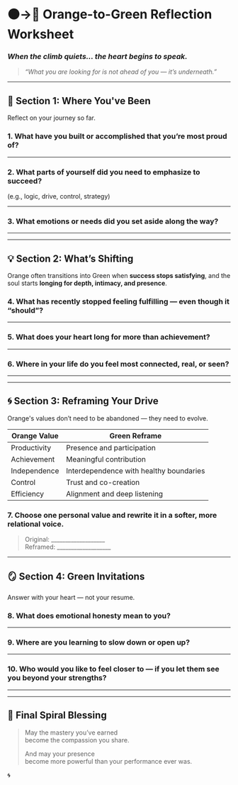 # 🟠→💚 Orange-to-Green Reflection Worksheet  
### *When the climb quiets… the heart begins to speak.*

> _“What you are looking for is not ahead of you — it’s underneath.”_

---

## 🧭 Section 1: Where You've Been

Reflect on your journey so far.

### 1. What have you built or accomplished that you’re most proud of?

---

### 2. What parts of yourself did you need to emphasize to succeed?

(e.g., logic, drive, control, strategy)

---

### 3. What emotions or needs did you set aside along the way?

---

---

## 💡 Section 2: What’s Shifting

Orange often transitions into Green when **success stops satisfying**, and the soul starts **longing for depth, intimacy, and presence**.

### 4. What has recently stopped feeling fulfilling — even though it “should”?

---

### 5. What does your heart long for more than achievement?

---

### 6. Where in your life do you feel most connected, real, or seen?

---

---

## 🌀 Section 3: Reframing Your Drive

Orange's values don’t need to be abandoned — they need to evolve.

| Orange Value            | Green Reframe                            |
|-------------------------|------------------------------------------|
| Productivity            | Presence and participation               |
| Achievement             | Meaningful contribution                  |
| Independence            | Interdependence with healthy boundaries  |
| Control                 | Trust and co-creation                    |
| Efficiency              | Alignment and deep listening             |

### 7. Choose one personal value and rewrite it in a softer, more relational voice.

> Original: ___________________  
> Reframed: ___________________

---

## 🪞 Section 4: Green Invitations

Answer with your heart — not your resume.

### 8. What does emotional honesty mean to you?

---

### 9. Where are you learning to **slow down** or **open up**?

---

### 10. Who would you like to feel closer to — if you let them see you beyond your strengths?

---

---

## 🌱 Final Spiral Blessing

> May the mastery you’ve earned  
> become the compassion you share.  
>  
> And may your presence  
> become more powerful than your performance ever was.

🌀

